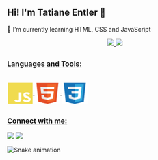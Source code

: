 <h2>Hi! I'm Tatiane Entler 👋</h2>

🌱 I’m currently learning HTML, CSS and JavaScript


<div align="center">
  <a href="https://github.com/tatientler">
  <img height="150em" src="https://github-readme-stats.vercel.app/api?username=tatientler&show_icons=true&theme=dracula&include_all_commits=true&count_private=true"/>
  <img height="150em" src="https://github-readme-stats.vercel.app/api/top-langs/?username=tatientler&layout=compact&langs_count=7&theme=dracula"/>
</div>
  
  ##
  
  <h3>Languages and Tools:</h3>

<div style="display: inline_block"><br>
  <a href="https://developer.mozilla.org/en-US/docs/Web/JavaScript" target="_blank"><img align="center" alt="Js" height="50" width="60" src="https://raw.githubusercontent.com/devicons/devicon/master/icons/javascript/javascript-plain.svg">
  <a href="https://www.w3schools.com/html/html_intro.asp" target="_blank"><img align="center" alt="HTML" height="50" width="60" src="https://raw.githubusercontent.com/devicons/devicon/master/icons/html5/html5-original.svg">
  <a href="https://www.w3schools.com/html/html_css.asp" target="_blank"><img align="center" alt="CSS" height="50" width="60" src="https://raw.githubusercontent.com/devicons/devicon/master/icons/css3/css3-original.svg">
</div>
  
  ##
  
  <h3>Connect with me:</h3>
  
<div> 
  <a href = "mailto:tatiane.entler@gmail.com"><img src="https://img.shields.io/badge/-Gmail-%23333?style=for-the-badge&logo=gmail&logoColor=white" target="_blank"></a>
  <a href="https://www.linkedin.com/in/tatiane-camargo-entler-52588365/" target="_blank"><img src="https://img.shields.io/badge/-LinkedIn-%230077B5?style=for-the-badge&logo=linkedin&logoColor=white" target="_blank"></a>
  
  ![Snake animation](https://github.com/tatientler/tatientler/blob/output/github-contribution-grid-snake.svg)
  
</div>
